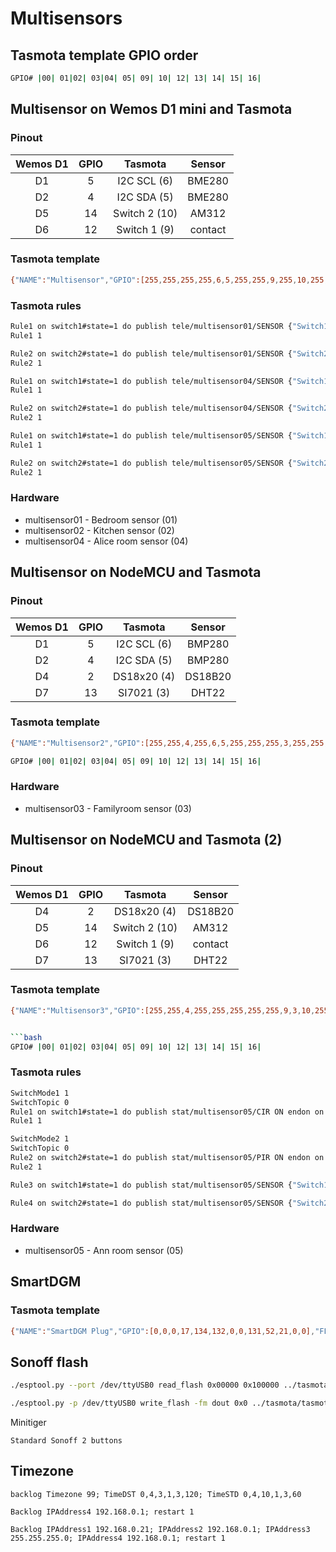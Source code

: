 # Multisensors

## Tasmota template GPIO order

```bash
GPIO# |00| 01|02| 03|04| 05| 09| 10| 12| 13| 14| 15| 16|
```

## Multisensor on Wemos D1 mini and Tasmota

### Pinout

| Wemos D1 | GPIO |    Tasmota    | Sensor  |
| :------: | :--: | :-----------: | :-----: |
|    D1    |  5   |  I2C SCL (6)  | BME280  |
|    D2    |  4   |  I2C SDA (5)  | BME280  |
|    D5    |  14  | Switch 2 (10) |  AM312  |
|    D6    |  12  | Switch 1 (9)  | contact |

### Tasmota template

```bash
{"NAME":"Multisensor","GPIO":[255,255,255,255,6,5,255,255,9,255,10,255,255],"FLAG":1,"BASE":18}
```

### Tasmota rules

```bash
Rule1 on switch1#state=1 do publish tele/multisensor01/SENSOR {"Switch1":"ON"} endon on switch1#state=0 do publish tele/multisensor01/SENSOR {"Switch1":"OFF"} endon
Rule1 1

Rule2 on switch2#state=1 do publish tele/multisensor01/SENSOR {"Switch2":"ON"} endon on switch2#state=0 do publish tele/multisensor01/SENSOR {"Switch2":"OFF"} endon
Rule2 1

Rule1 on switch1#state=1 do publish tele/multisensor04/SENSOR {"Switch1":"ON"} endon on switch1#state=0 do publish tele/multisensor04/SENSOR {"Switch1":"OFF"} endon
Rule1 1

Rule2 on switch2#state=1 do publish tele/multisensor04/SENSOR {"Switch2":"ON"} endon on switch2#state=0 do publish tele/multisensor04/SENSOR {"Switch2":"OFF"} endon
Rule2 1

Rule1 on switch1#state=1 do publish tele/multisensor05/SENSOR {"Switch1":"ON"} endon on switch1#state=0 do publish tele/multisensor05/SENSOR {"Switch1":"OFF"} endon
Rule1 1

Rule2 on switch2#state=1 do publish tele/multisensor05/SENSOR {"Switch2":"ON"} endon on switch2#state=0 do publish tele/multisensor05/SENSOR {"Switch2":"OFF"} endon
Rule2 1

```

### Hardware

- multisensor01 - Bedroom sensor (01)
- multisensor02 - Kitchen sensor (02)
- multisensor04 - Alice room sensor (04)

## Multisensor on NodeMCU and Tasmota

### Pinout

| Wemos D1 | GPIO |   Tasmota   | Sensor  |
| :------: | :--: | :---------: | :-----: |
|    D1    |  5   | I2C SCL (6) | BMP280  |
|    D2    |  4   | I2C SDA (5) | BMP280  |
|    D4    |  2   | DS18x20 (4) | DS18B20 |
|    D7    |  13  | SI7021 (3)  |  DHT22  |

### Tasmota template

```bash
{"NAME":"Multisensor2","GPIO":[255,255,4,255,6,5,255,255,255,3,255,255,255],"FLAG":1,"BASE":18}
```

```bash
GPIO# |00| 01|02| 03|04| 05| 09| 10| 12| 13| 14| 15| 16|
```

### Hardware

- multisensor03 - Familyroom sensor (03)

## Multisensor on NodeMCU and Tasmota (2)

### Pinout

| Wemos D1 | GPIO |    Tasmota    | Sensor  |
| :------: | :--: | :-----------: | :-----: |
|    D4    |  2   |  DS18x20 (4)  | DS18B20 |
|    D5    |  14  | Switch 2 (10) |  AM312  |
|    D6    |  12  | Switch 1 (9)  | contact |
|    D7    |  13  |  SI7021 (3)   |  DHT22  |

### Tasmota template

````bash
{"NAME":"Multisensor3","GPIO":[255,255,4,255,255,255,255,255,9,3,10,255,255],"FLAG":1,"BASE":18}


```bash
GPIO# |00| 01|02| 03|04| 05| 09| 10| 12| 13| 14| 15| 16|
````

### Tasmota rules

```bash
SwitchMode1 1
SwitchTopic 0
Rule1 on switch1#state=1 do publish stat/multisensor05/CIR ON endon on switch1#state=0 do publish stat/multisensor05/CIR OFF endon
Rule1 1

SwitchMode2 1
SwitchTopic 0
Rule2 on switch2#state=1 do publish stat/multisensor05/PIR ON endon on switch2#state=0 do publish stat/multisensor05/PIR OFF endon
Rule2 1

Rule3 on switch1#state=1 do publish stat/multisensor05/SENSOR {"Switch1":"ON"} endon on switch1#state=0 do publish stat/multisensor05/SENSOR {"Switch1":"OFF"} endon

Rule4 on switch2#state=1 do publish stat/multisensor05/SENSOR {"Switch2":"ON"} endon on switch2#state=0 do publish stat/multisensor05/SENSOR {"Switch2":"OFF"} endon

```

### Hardware

- multisensor05 - Ann room sensor (05)

## SmartDGM

### Tasmota template

```bash
{"NAME":"SmartDGM Plug","GPIO":[0,0,0,17,134,132,0,0,131,52,21,0,0],"FLAG":0,"BASE":18}
```

## Sonoff flash

```bash
./esptool.py --port /dev/ttyUSB0 read_flash 0x00000 0x100000 ../tasmota/firmware1MB.bin

./esptool.py -p /dev/ttyUSB0 write_flash -fm dout 0x0 ../tasmota/tasmota.bin

```

Minitiger

```
Standard Sonoff 2 buttons
```

## Timezone

```
backlog Timezone 99; TimeDST 0,4,3,1,3,120; TimeSTD 0,4,10,1,3,60
```

```
Backlog IPAddress4 192.168.0.1; restart 1
```

```
Backlog IPAddress1 192.168.0.21; IPAddress2 192.168.0.1; IPAddress3 255.255.255.0; IPAddress4 192.168.0.1; restart 1
```
